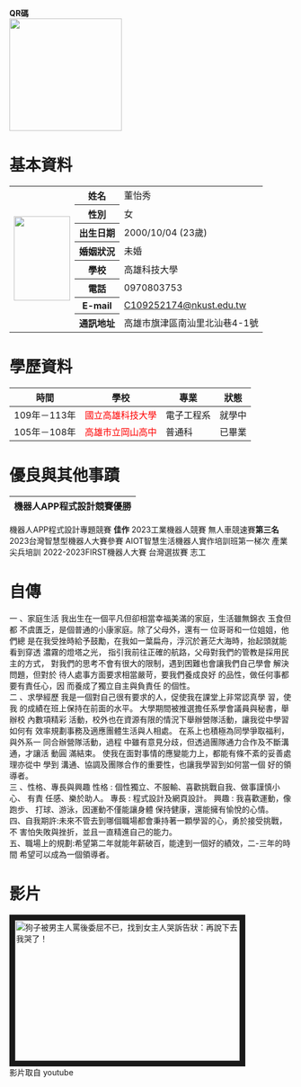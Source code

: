 
**QR碼**  
<img src="https://github.com/C109252174/Course/assets/161835090/d559d740-a40b-4277-9e36-b7b98312822e" width=200 height=200/>

#  **基本資料**
<table>
  <tr>
    <td rowspan="8"><img src="https://github.com/C109252174/Course/assets/161835090/951bbbe8-1086-4d22-83ca-38a8d0c1dc59" width=100 height=150 alt=""></td>
    <th>姓名</th>
    <td>董怡秀</td>
  </tr>
  <tr>
     <th>性別</th>
    <td>女</td>
  </tr>
  
   <th>出生日期</th>
    <td>2000/10/04 (23歲)</td>
  </tr>
  <tr>
    <th>婚姻狀況</th>
    <td>未婚</td>
  </tr>
  <tr>
    <th>學校</th>
    <td>高雄科技大學 </td>
  </tr>
  <tr>
    <th>電話</th>
    <td>0970803753</td>
  </tr>
  <tr>
    <th>E-mail</th>
    <td><a href="mailto:C109252174@nkust.edu.tw">C109252174@nkust.edu.tw</a></td>
  </tr>
  <tr>
    <th>通訊地址</th>
    <td>高雄市旗津區南汕里北汕巷4-1號</td>
  </tr>
</table>

# **學歷資料**

| 時間| 學校 | 專業 | 狀態 |
|----------------|------------------------------------------------|-------------------------------------|----------|
| 109年－113年 | <span style="color: red;">國立高雄科技大學</span> |  電子工程系 | 就學中   |
| 105年－108年  | <span style="color: red;">高雄市立岡山高中</span> | 普通科  |已畢業   |


#  **優良與其他事蹟** 
| 機器人APP程式設計競賽**優勝** |
|:----------------------------------------------------- |
機器人APP程式設計專題競賽 **佳作**
2023工業機器人競賽 無人車競速賽**第三名**
2023台灣智慧型機器人大賽參賽
AIOT智慧生活機器人實作培訓班第一梯次 產業尖兵培訓
2022-2023FIRST機器人大賽 台灣選拔賽 志工

#  **自傳** 
一 、家庭生活 我出生在一個平凡但卻相當幸福美滿的家庭，生活雖無錦衣 玉食但都
不虞匱乏，是個普通的小康家庭。除了父母外，還有一 位哥哥和一位姐姐，他們總
是在我受挫時給予鼓勵，在我如一葉扁舟，浮沉於蒼茫大海時，抬起頭就能看到穿透
濃霧的燈塔之光， 指引我前往正確的航路，父母對我們的管教是採用民主的方式，
對我們的思考不會有很大的限制，遇到困難也會讓我們自己學會 解決問題，但對於
待人處事方面要求相當嚴苛，要我們養成良好 的品性，做任何事都要有責任心，因
而養成了獨立自主與負責任 的個性。<BR>
二 、求學經歷 我是一個對自己很有要求的人，促使我在課堂上非常認真學 習，使我
的成績在班上保持在前面的水平。 大學期間被推選擔任系學會議員與秘書，舉辦校
內數項精彩 活動，校外也在資源有限的情況下舉辦營隊活動，讓我從中學習 如何有
效率規劃事務及適應團體生活與人相處。 在系上也積極為同學爭取福利，與外系一
同合辦營隊活動，過程 中雖有意見分歧，但透過團隊通力合作及不斷溝通，才讓活
動圓 滿結束。 使我在面對事情的應變能力上，都能有條不紊的妥善處理亦從中 學到
溝通、協調及團隊合作的重要性，也讓我學習到如何當一個 好的領導者。<BR>
三 、性格、專長與興趣 性格 : 個性獨立、不服輸、喜歡挑戰自我、做事謹慎小心、
有責 任感、樂於助人。 專長 : 程式設計及網頁設計。 興趣 : 我喜歡運動，像跑步、
打球、游泳，因運動不僅能讓身體 保持健康，還能擁有愉悅的心情。<BR>
四、自我期許:未來不管去到哪個職場都會秉持著一顆學習的心，勇於接受挑戰，不
害怕失敗與挫折，並且一直精進自己的能力。<BR>
五、職場上的規劃:希望第二年就能年薪破百，能達到一個好的績效，二-三年的時間
希望可以成為一個領導者。<BR>
#  **影片** 
<a href="https://youtu.be/Owku4m7W9eI">
<img src="https://github.com/C109252174/Course/assets/161835090/001707f0-cb70-4383-b0d5-9e14b07bc741" 
alt="狗子被男主人罵後委屈不已，找到女主人哭訴告狀：再說下去我哭了！" width="400" height="250" border="10" /></a>
<br>影片取自 youtube
